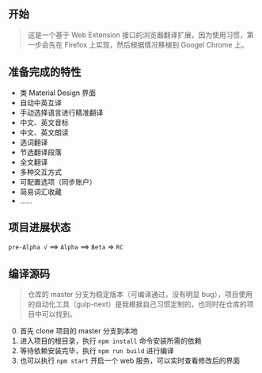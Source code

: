 ## 开始
> 这是一个基于 Web Extension 接口的浏览器翻译扩展，因为使用习惯，第一步会先在 Firefox 上实现，然后根据情况移植到 Googel Chrome 上。

## 准备完成的特性

+ 类 Material Design 界面
+ 自动中英互译
+ 手动选择语言进行精准翻译
+ 中文、英文音标
+ 中文、英文朗读
+ 选词翻译
+ 节选翻译段落
+ 全文翻译
+ 多种交互方式
+ 可配置选项（同步账户）
+ 简易词汇收藏
+ ……

## 项目进展状态
`pre-Alpha √` ==> `Alpha` ==> `Beta` => `RC`

## 编译源码
> 仓库的 master 分支为稳定版本（可编译通过，没有明显 bug），项目使用的自动化工具（gulp-next）是我根据自己习惯定制的，也同时在仓库的项目中可以找到。

0. 首先 clone 项目的 master 分支到本地
0. 进入项目的根目录，执行 `npm install` 命令安装所需的依赖
0. 等待依赖安装完毕，执行 `npm run build` 进行编译
0. 也可以执行 `npm start` 开启一个 web 服务，可以实时查看修改后的界面
